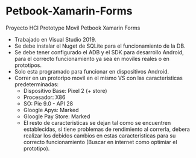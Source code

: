 # Petbook-Xamarin-Forms
Proyecto HCI Prototype Movil Petbook Xamarin Forms

- Trabajado en Visual Studio 2019.
- Se debe instalar el Nuget de SQLite para el funcionamiento de la DB.
- Se debe tener configurado el ADB y el SDK para desarrollo Android, para el correcto funcionamiento ya sea en moviles reales 
  o en prototipos.
- Solo esta programado para funcionar en dispositivos Android.
- Correr en un protoripo movil en el mismo VS con las caracteristicas predeterminadas:
    - Dispositivo Base: Pixel 2 (+ store)
    - Procesador: X86
    - SO: Pie 9.0 - API 28 
    - Gloogle Apys: Marked
    - Gloogle Pay Store: Marked
    - El resto de caracteristicas se dejan tal como se encuentren establecidas, si tiene problemas de rendimiento al correrla, debera
      realizar los debidos cambios en estas caracteristicas para su correcto funcionamiento (Buscar en internet como optimiar el prototipo).
